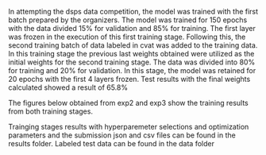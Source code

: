 In attempting the dsps data competition, the model was trained with the first batch prepared by the organizers. The model was trained for 150 epochs with the data divided 15% for validation and 85% for training. The first layer was frozen in the execution of this first training stage. Following this, the second training batch of data labeled in cvat was added to the training data. In this training stage the previous last weights obtained were utilized as the initial weights for the second training stage. The data was divided into 80% for training and 20% for validation. In this stage, the model was retained for 20 epochs with the first 4 layers frozen. Test results with the final weights calculated showed a result of 65.8%


The figures below obtained from exp2 and exp3 show the training results from both training stages. 


Trainging stages results with hyperparemeter selections and optimization parameters and the submission json and csv files can be found in the results folder. Labeled test data can be found in the data folder
